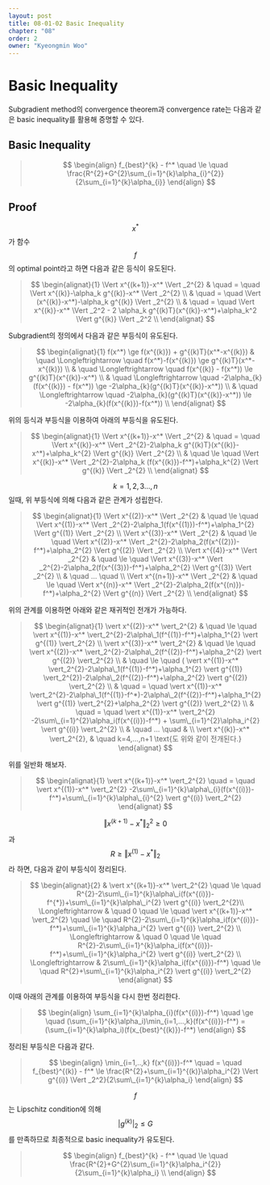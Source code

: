 ```yaml
---
layout: post
title: 08-01-02 Basic Inequality
chapter: "08"
order: 2
owner: "Kyeongmin Woo"
---
```


# Basic Inequality

Subgradient method의 convergence theorem과 convergence rate는 다음과 같은 basic inequality를 활용해 증명할 수 있다.

## Basic Inequality

>$$
\begin{align}
f_{best}^{k} - f^* \quad \le \quad \frac{R^{2}+G^{2}\sum_{i=1}^{k}\alpha_{i}^{2}}{2\sum_{i=1}^{k}\alpha_{i}} 
\end{align}
$$

## Proof
$$x^*$$가 함수 $$f$$의 optimal point라고 하면 다음과 같은 등식이 유도된다. 

>$$
\begin{alignat}{1}
 \Vert x^{(k+1)}-x^* \Vert _2^{2} & \quad = \quad  \Vert x^{(k)}-\alpha_k g^{(k)}-x^* \Vert _2^{2}  \\
                                   & \quad = \quad  \Vert (x^{(k)}-x^*)-\alpha_k g^{(k)} \Vert _2^{2}  \\
                                   & \quad = \quad  \Vert x^{(k)}-x^* \Vert _2^2 - 2 \alpha_k g^{(k)T}(x^{(k)}-x^*)+\alpha_k^2 \Vert g^{(k)} \Vert _2^2 \\
\end{alignat} $$

Subgradient의 정의에서 다음과 같은 부등식이 유도된다. 

>$$
\begin{alignat}{1}
f(x^*) \ge f(x^{(k)}) + g^{(k)T}(x^*-x^{(k)}) & \quad \Longleftrightarrow \quad f(x^*)-f(x^{(k)}) \ge  g^{(k)T}(x^*-x^{(k)}) \\
                     & \quad  \Longleftrightarrow \quad f(x^{(k)} - f(x^*)) \le  g^{(k)T}(x^{(k)}-x^*) \\
                     & \quad \Longleftrightarrow \quad -2\alpha_{k}(f(x^{(k)}) - f(x^*)) \ge  -2\alpha_{k}(g^{(k)T}(x^{(k)}-x^*)) \\
                     & \quad \Longleftrightarrow \quad -2\alpha_{k}(g^{(k)T}(x^{(k)}-x^*)) \le -2\alpha_{k}(f(x^{(k)})-f(x^*)) \\
\end{alignat} $$

위의 등식과 부등식을 이용하여 아래의 부등식을 유도된다. 

>$$
\begin{alignat}{1}
 \Vert x^{(k+1)}-x^* \Vert _2^{2}  & \quad = \quad  \Vert x^{(k)}-x^* \Vert _2^{2}-2\alpha_k g^{(k)T}(x^{(k)}-x^*)+\alpha_k^{2} \Vert g^{(k)} \Vert _2^{2} \\
                    & \quad \le \quad  \Vert x^{(k)}-x^* \Vert _2^{2}-2\alpha_k (f(x^{(k)})-f^*)+\alpha_k^{2} \Vert g^{(k)} \Vert _2^{2} \\
\end{alignat} $$

$$k=1,2,3...,n$$일때, 위 부등식에 의해 다음과 같은 관계가 성립한다. 

>$$
\begin{alignat}{1}
 \Vert x^{(2)}-x^* \Vert _2^{2} & \quad \le \quad  \Vert x^{(1)}-x^* \Vert _2^{2}-2\alpha_1(f(x^{(1)})-f^*)+\alpha_1^{2} \Vert g^{(1)} \Vert _2^{2} \\
 \Vert x^{(3)}-x^* \Vert _2^{2} & \quad \le \quad  \Vert x^{(2)}-x^* \Vert _2^{2}-2\alpha_2(f(x^{(2)})-f^*)+\alpha_2^{2} \Vert g^{(2)} \Vert _2^{2} \\
 \Vert x^{(4)}-x^* \Vert _2^{2} & \quad \le \quad  \Vert x^{(3)}-x^* \Vert _2^{2}-2\alpha_2(f(x^{(3)})-f^*)+\alpha_2^{2} \Vert g^{(3)} \Vert _2^{2} \\
& \quad ... \quad \\
 \Vert x^{(n+1)}-x^* \Vert _2^{2} & \quad \le \quad  \Vert x^{(n)}-x^* \Vert _2^{2}-2\alpha_2(f(x^{(n)})-f^*)+\alpha_2^{2} \Vert g^{(n)} \Vert _2^{2} \\
\end{alignat} $$

위의 관계를 이용하면 아래와 같은 재귀적인 전개가 가능하다. 

>$$
\begin{alignat}{1}
 \vert x^{(2)}-x^* \vert_2^{2} & \quad \le \quad  \vert x^{(1)}-x^* \vert_2^{2}-2\alpha\_1(f^{(1)}-f^*)+\alpha_1^{2} \vert g^{(1)} \vert_2^{2} \\
 \vert x^{(3)}-x^* \vert_2^{2} & \quad \le \quad  \vert x^{(2)}-x^* \vert_2^{2}-2\alpha\_2(f^{(2)}-f^*)+\alpha_2^{2} \vert g^{(2)} \vert_2^{2} \\
& \quad \le \quad ( \vert x^{(1)}-x^* \vert_2^{2}-2\alpha\_1(f^{(1)}-f^*)+\alpha_1^{2} \vert g^{(1)} \vert_2^{2})-2\alpha\_2(f^{(2)}-f^*)+\alpha_2^{2} \vert g^{(2)} \vert_2^{2} \\
& \quad = \quad  \vert x^{(1)}-x^* \vert_2^{2}-2\alpha\_1(f^{(1)}-f^*)-2\alpha\_2(f^{(2)}-f^*)+\alpha_1^{2} \vert g^{(1)} \vert_2^{2}+\alpha_2^{2} \vert g^{(2)} \vert_2^{2} \\
& \quad = \quad  \vert x^{(1)}-x^* \vert_2^{2} -2\sum\_{i=1}^{2}\alpha_i(f(x^{(i)})-f^*) + \sum\_{i=1}^{2}\alpha_i^{2} \vert g^{(i)} \vert_2^{2} \\
& \quad ... \quad & \\
 \vert x^{(k)}-x^* \vert_2^{2}, & \quad k=4,...,n+1 \text{도 위와 같이 전개된다.}
\end{alignat} 
$$

위를 일반화 해보자.

>$$
\begin{alignat}{1}
 \vert x^{(k+1)}-x^* \vert_2^{2} \quad = \quad  \vert x^{(1)}-x^* \vert_2^{2} -2\sum\_{i=1}^{k}\alpha\_{i}(f(x^{(i)})-f^*)+\sum\_{i=1}^{k}\alpha\_{i}^{2} \vert g^{(i)} \vert_2^{2}
\end{alignat} $$

$$ \Vert x^{(k+1)}-x^* \Vert _2^{2} \ge 0$$과 $$R \ge  \Vert x^{(1)}-x^* \Vert _2$$라 하면, 다음과 같이 부등식이 정리된다. 

>$$
\begin{alignat}{2}
&  \vert x^{(k+1)}-x^* \vert_2^{2} \quad \le \quad R^{2}-2\sum\_{i=1}^{k}\alpha\_i(f(x^{(i)})- f^{*})+\sum\_{i=1}^{k}\alpha\_i^{2} \vert g^{(i)} \vert_2^{2}\\
\Longleftrightarrow & \quad 0 \quad \le \quad  \vert x^{(k+1)}-x^* \vert_2^{2} \quad \le \quad  R^{2}-2\sum\_{i=1}^{k}\alpha_i(f(x^{(i)})-f^*)+\sum\_{i=1}^{k}\alpha_i^{2} \vert g^{(i)} \vert_2^{2} \\
\Longleftrightarrow & \quad 0 \quad \le \quad R^{2}-2\sum\_{i=1}^{k}\alpha_i(f(x^{(i)})-f^*)+\sum\_{i=1}^{k}\alpha_i^{2} \vert g^{(i)} \vert_2^{2} \\
 \Longleftrightarrow & 2\sum\_{i=1}^{k}\alpha_i(f(x^{(i)})-f^*) \quad \le \quad R^{2}+\sum\_{i=1}^{k}\alpha_i^{2} \vert g^{(i)} \vert_2^{2}
\end{alignat} $$

이때 아래의 관계를 이용하여 부등식을 다시 한번 정리한다. 

>$$
\begin{align}
\sum_{i=1}^{k}\alpha_{i}(f(x^{(i)})-f^*)  \quad \ge \quad (\sum_{i=1}^{k}\alpha_i)\min_{i=1,...,k}(f(x^{(i)})-f^*) = (\sum_{i=1}^{k}\alpha_i)(f(x_{best}^{(k)})-f^*)
\end{align}
$$

정리된 부등식은 다음과 같다. 

>$$
\begin{align}
\min_{i=1,..,k} f(x^{(i)})-f^* \quad = \quad f_{best}^{(k)} - f^* \le \frac{R^{2}+\sum_{i=1}^{(k)}\alpha_i^{2} \Vert g^{(i)} \Vert _2^2}{2\sum\_{i=1}^{k}\alpha_i} 
\end{align}
$$

$$f$$는 Lipschitz condition에 의해 $$ \vert g^{(k)} \vert_2 \le G$$를 만족하므로 최종적으로 basic inequality가 유도된다. 

>$$
\begin{align}
f_{best}^{k} - f^* \quad \le \quad \frac{R^{2}+G^{2}\sum_{i=1}^{k}\alpha_i^{2}}{2\sum_{i=1}^{k}\alpha_i} \\
\end{align}
$$
